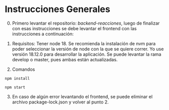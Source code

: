 # Instrucciones Generales

0. Primero levantar el repositorio: _backend-reacciones_, luego de finalizar con esas instrucciones se debe levantar el frontend con las instrucciones a continuación:

1. Requisitos: Tener node 18. Se recomienda la instalación de nvm para poder seleccionar la versión de node con la que se quiere correr. Yo use versión 18.12.0 para desarrollar la aplicación. Se puede levantar la rama develop o master, pues ambas están actualizadas.

2. Comandos

```
npm install
```

```
npm start
```

3. En caso de algún error levantando el frontend, se puede eliminar el archivo package-lock.json y volver al punto 2.
